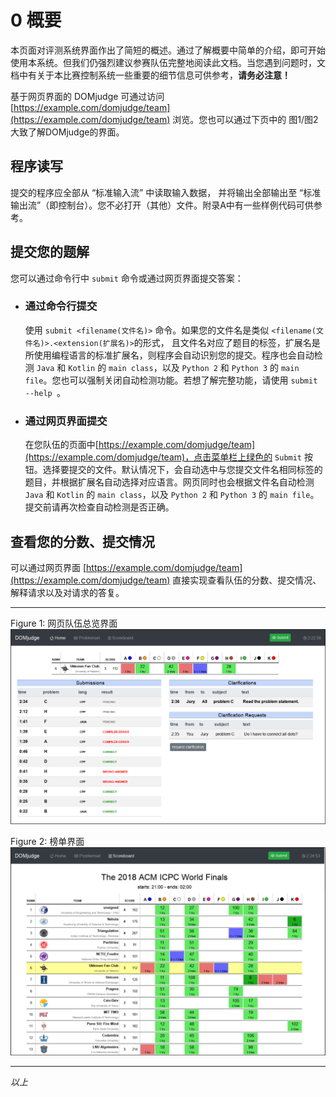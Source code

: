 # 0 概要

本页面对评测系统界面作出了简短的概述。通过了解概要中简单的介绍，即可开始使用本系统。但我们仍强烈建议参赛队伍完整地阅读此文档。当您遇到问题时，文档中有关于本比赛控制系统一些重要的细节信息可供参考，**请务必注意！**

基于网页界面的 DOMjudge 可通过访问 [https://example.com/domjudge/team](https://example.com/domjudge/team)  浏览。您也可以通过下页中的 图1/图2 大致了解DOMjudge的界面。

## 程序读写

提交的程序应全部从 “标准输入流” 中读取输入数据， 并将输出全部输出至 “标准输出流”（即控制台）。您不必打开（其他）文件。附录A中有一些样例代码可供参考。

## 提交您的题解

您可以通过命令行中 ```submit``` 命令或通过网页界面提交答案：

  * ### 通过命令行提交
    使用 ```submit <filename(文件名)>``` 命令。如果您的文件名是类似 ```<filename(文件名)>.<extension(扩展名)>```的形式， 且文件名对应了题目的标签，扩展名是所使用编程语言的标准扩展名，则程序会自动识别您的提交。程序也会自动检测 ```Java``` 和 ```Kotlin``` 的 ```main class```，以及 ```Python 2``` 和 ```Python 3``` 的 ```main file```。您也可以强制关闭自动检测功能。若想了解完整功能，请使用 ```submit --help ```。
  * ### 通过网页界面提交
    在您队伍的页面中[https://example.com/domjudge/team](https://example.com/domjudge/team)，点击菜单栏上绿色的 ```Submit``` 按钮。选择要提交的文件。默认情况下，会自动选中与您提交文件名相同标签的题目，并根据扩展名自动选择对应语言。网页同时也会根据文件名自动检测```Java``` 和 ```Kotlin``` 的 ```main class```，以及 ```Python 2``` 和 ```Python 3``` 的 ```main file```。提交前请再次检查自动检测是否正确。

## 查看您的分数、提交情况

可以通过网页界面 [https://example.com/domjudge/team](https://example.com/domjudge/team) 直接实现查看队伍的分数、提交情况、解释请求以及对请求的答复。

---
Figure 1: 网页队伍总览界面
![Figure 1: 网页队伍总览界面](team-manual/../Fig1.png)

Figure 2: 榜单界面
![Figure 2: 榜单界面](team-manual/../Fig2.png)

---

*以上*
